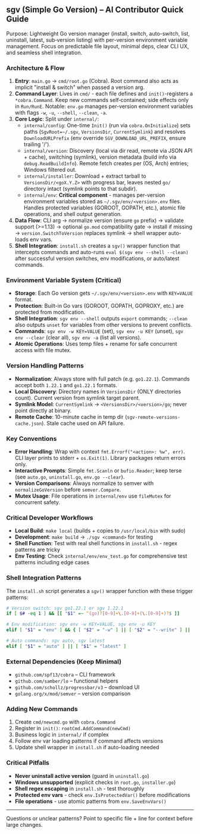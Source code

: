 ## sgv (Simple Go Version) – AI Contributor Quick Guide

Purpose: Lightweight Go version manager (install, switch, auto-switch, list, uninstall, latest, sub‑version listing) with per-version environment variable management. Focus on predictable file layout, minimal deps, clear CLI UX, and seamless shell integration.

### Architecture & Flow
1. **Entry**: `main.go` -> `cmd/root.go` (Cobra). Root command also acts as implicit "install & switch" when passed a version arg.
2. **Command Layer**: Lives in `cmd/` - each file defines and `init()`-registers a `*cobra.Command`. Keep new commands self‑contained; side effects only in `Run/RunE`. Notable: `env.go` manages per-version environment variables with flags `-w`, `-u`, `--shell`, `--clean`, `-a`.
3. **Core Logic**: Split under `internal/`:
   - `internal/config`: One-time `Init()` (run via `cobra.OnInitialize`) sets paths (`SgvRoot=~/.sgv`, `VersionsDir`, `CurrentSymlink`) and resolves `DownloadURLPrefix` (env override `SGV_DOWNLOAD_URL_PREFIX`, ensure trailing '/').
   - `internal/version`: Discovery (local via dir read, remote via JSON API + cache), switching (symlink), version metadata (build info via `debug.ReadBuildInfo`). Remote fetch creates per (OS, Arch) entries; Windows filtered out.
   - `internal/installer`: Download + extract tarball to `VersionsDir/<goX.Y.Z>` with progress bar, leaves nested `go/` directory intact (symlink points to that subdir).
   - `internal/env`: **Critical component** - manages per-version environment variables stored as `~/.sgv/env/<version>.env` files. Handles protected variables (GOROOT, GOPATH, etc.), atomic file operations, and shell output generation.
4. **Data Flow**: CLI arg -> normalize version (ensure `go` prefix) -> validate support (>=1.13) -> optional `go.mod` compatibility gate -> install if missing -> `version.SwitchToVersion` replaces symlink -> shell wrapper auto-loads env vars.
5. **Shell Integration**: `install.sh` creates a `sgv()` wrapper function that intercepts commands and auto-runs `eval $(sgv env --shell --clean)` after successful version switches, env modifications, or auto/latest commands.

### Environment Variable System (Critical)
* **Storage**: Each Go version gets `~/.sgv/env/<version>.env` with `KEY=VALUE` format.
* **Protection**: Built-in Go vars (GOROOT, GOPATH, GOPROXY, etc.) are protected from modification.
* **Shell Integration**: `sgv env --shell` outputs `export` commands; `--clean` also outputs `unset` for variables from other versions to prevent conflicts.
* **Commands**: `sgv env -w KEY=VALUE` (set), `sgv env -u KEY` (unset), `sgv env --clear` (clear all), `sgv env -a` (list all versions).
* **Atomic Operations**: Uses temp files + rename for safe concurrent access with file mutex.

### Version Handling Patterns
* **Normalization**: Always store with full patch (e.g. `go1.22.1`). Commands accept both `1.22.1` and `go1.22.1` formats.
* **Local Discovery**: Directory names in `VersionsDir` (ONLY directories count). Current version from symlink target parent.
* **Symlink Model**: `CurrentSymlink` -> `<VersionsDir>/<version>/go`; never point directly at binary.
* **Remote Cache**: 10-minute cache in temp dir (`sgv-remote-versions-cache.json`). Stale cache used on API failure.

### Key Conventions
* **Error Handling**: Wrap with context `fmt.Errorf("<action>: %w", err)`. CLI layer prints to stderr + `os.Exit(1)`. Library packages return errors only.
* **Interactive Prompts**: Simple `fmt.Scanln` or `bufio.Reader`; keep terse (see `auto.go`, `uninstall.go`, `env.go --clear`).
* **Version Comparisons**: Always normalize to semver with `normalizeGoVersion` before `semver.Compare`.
* **Mutex Usage**: File operations in `internal/env` use `fileMutex` for concurrent safety.

### Critical Developer Workflows
* **Local Build**: `make local` (builds + copies to `/usr/local/bin` with sudo)
* **Development**: `make build` -> `./sgv <command>` for testing
* **Shell Function**: Test with real shell functions in `install.sh` - regex patterns are tricky
* **Env Testing**: Check `internal/env/env_test.go` for comprehensive test patterns including edge cases

### Shell Integration Patterns
The `install.sh` script generates a `sgv()` wrapper function with these trigger patterns:
```bash
# Version switch: sgv go1.22.1 or sgv 1.22.1
if [ $# -eq 1 ] && [[ "$1" =~ ^(go)?[0-9]+\.[0-9]+(\.[0-9]+)?$ ]]

# Env modification: sgv env -w KEY=VALUE, sgv env -u KEY  
elif [ "$1" = "env" ] && { [ "$2" = "-w" ] || [ "$2" = "--write" ] || [ "$2" = "-u" ] || [ "$2" = "--unset" ]; }

# Auto commands: sgv auto, sgv latest
elif [ "$1" = "auto" ] || [ "$1" = "latest" ]
```

### External Dependencies (Keep Minimal)
* `github.com/spf13/cobra` – CLI framework
* `github.com/samber/lo` – functional helpers  
* `github.com/schollz/progressbar/v3` – download UI
* `golang.org/x/mod/semver` – version comparison

### Adding New Commands
1. Create `cmd/newcmd.go` with `cobra.Command`
2. Register in `init()`: `rootCmd.AddCommand(newCmd)`
3. Business logic in `internal/` if complex
4. Follow env var loading patterns if command affects versions
5. Update shell wrapper in `install.sh` if auto-loading needed

### Critical Pitfalls
* **Never uninstall active version** (guard in `uninstall.go`)
* **Windows unsupported** (explicit checks in `root.go`, `installer.go`)
* **Shell regex escaping** in `install.sh` - test thoroughly
* **Protected env vars** - check `env.IsProtectedVar()` before modifications
* **File operations** - use atomic patterns from `env.SaveEnvVars()`

---
Questions or unclear patterns? Point to specific file + line for context before large changes.

